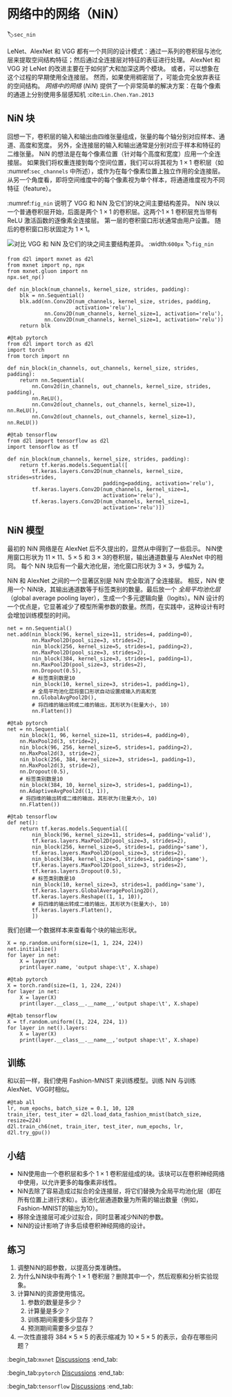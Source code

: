 # 网络中的网络（NiN）
:label:`sec_nin`

LeNet、AlexNet 和 VGG 都有一个共同的设计模式：通过一系列的卷积层与池化层来提取空间结构特征；然后通过全连接层对特征的表征进行处理。
AlexNet 和 VGG 对 LeNet 的改进主要在于如何扩大和加深这两个模块。
或者，可以想象在这个过程的早期使用全连接层。
然而，如果使用稠密层了，可能会完全放弃表征的空间结构。
*网络中的网络* (*NiN*) 提供了一个非常简单的解决方案：在每个像素的通道上分别使用多层感知机 :cite:`Lin.Chen.Yan.2013`

## NiN 块

回想一下，卷积层的输入和输出由四维张量组成，张量的每个轴分别对应样本、通道、高度和宽度。
另外，全连接层的输入和输出通常是分别对应于样本和特征的二维张量。
NiN 的想法是在每个像素位置（针对每个高度和宽度）应用一个全连接层。
如果我们将权重连接到每个空间位置，我们可以将其视为 $1\times 1$ 卷积层（如 :numref:`sec_channels` 中所述），或作为在每个像素位置上独立作用的全连接层。
从另一个角度看，即将空间维度中的每个像素视为单个样本，将通道维度视为不同特征（feature）。

:numref:`fig_nin` 说明了 VGG 和 NiN 及它们的块之间主要结构差异。
NiN 块以一个普通卷积层开始，后面是两个 $1\times 1$ 的卷积层。这两个$1\times 1$ 卷积层充当带有 ReLU 激活函数的逐像素全连接层。
第一层的卷积窗口形状通常由用户设置。
随后的卷积窗口形状固定为 $1 \times 1$。

![对比 VGG 和 NiN 及它们的块之间主要结构差异。](../img/nin.svg)
:width:`600px`
:label:`fig_nin`

```{.python .input}
from d2l import mxnet as d2l
from mxnet import np, npx
from mxnet.gluon import nn
npx.set_np()

def nin_block(num_channels, kernel_size, strides, padding):
    blk = nn.Sequential()
    blk.add(nn.Conv2D(num_channels, kernel_size, strides, padding,
                      activation='relu'),
            nn.Conv2D(num_channels, kernel_size=1, activation='relu'),
            nn.Conv2D(num_channels, kernel_size=1, activation='relu'))
    return blk
```

```{.python .input}
#@tab pytorch
from d2l import torch as d2l
import torch
from torch import nn

def nin_block(in_channels, out_channels, kernel_size, strides, padding):
    return nn.Sequential(
        nn.Conv2d(in_channels, out_channels, kernel_size, strides, padding),
        nn.ReLU(),
        nn.Conv2d(out_channels, out_channels, kernel_size=1), nn.ReLU(),
        nn.Conv2d(out_channels, out_channels, kernel_size=1), nn.ReLU())
```

```{.python .input}
#@tab tensorflow
from d2l import tensorflow as d2l
import tensorflow as tf

def nin_block(num_channels, kernel_size, strides, padding):
    return tf.keras.models.Sequential([
        tf.keras.layers.Conv2D(num_channels, kernel_size, strides=strides,
                               padding=padding, activation='relu'),
        tf.keras.layers.Conv2D(num_channels, kernel_size=1,
                               activation='relu'),
        tf.keras.layers.Conv2D(num_channels, kernel_size=1,
                               activation='relu')])
```

## NiN 模型

最初的 NiN 网络是在 AlexNet 后不久提出的，显然从中得到了一些启示。
NiN使用窗口形状为 $11\times 11$、$5\times 5$ 和 $3\times 3$的卷积层，输出通道数量与 AlexNet 中的相同。
每个 NiN 块后有一个最大池化层，池化窗口形状为 $3\times 3$，步幅为 2。

NiN 和 AlexNet 之间的一个显著区别是 NiN 完全取消了全连接层。
相反，NiN 使用一个 NiN块，其输出通道数等于标签类别的数量。最后放一个 *全局平均池化层*（global average pooling layer），生成一个多元逻辑向量（logits）。NiN 设计的一个优点是，它显著减少了模型所需参数的数量。然而，在实践中，这种设计有时会增加训练模型的时间。

```{.python .input}
net = nn.Sequential()
net.add(nin_block(96, kernel_size=11, strides=4, padding=0),
        nn.MaxPool2D(pool_size=3, strides=2),
        nin_block(256, kernel_size=5, strides=1, padding=2),
        nn.MaxPool2D(pool_size=3, strides=2),
        nin_block(384, kernel_size=3, strides=1, padding=1),
        nn.MaxPool2D(pool_size=3, strides=2),
        nn.Dropout(0.5),
        # 标签类别数是10
        nin_block(10, kernel_size=3, strides=1, padding=1),
        # 全局平均池化层将窗口形状自动设置成输入的高和宽
        nn.GlobalAvgPool2D(),
        # 将四维的输出转成二维的输出，其形状为(批量大小, 10)
        nn.Flatten())
```

```{.python .input}
#@tab pytorch
net = nn.Sequential(
    nin_block(1, 96, kernel_size=11, strides=4, padding=0),
    nn.MaxPool2d(3, stride=2),
    nin_block(96, 256, kernel_size=5, strides=1, padding=2),
    nn.MaxPool2d(3, stride=2),
    nin_block(256, 384, kernel_size=3, strides=1, padding=1),
    nn.MaxPool2d(3, stride=2),
    nn.Dropout(0.5),
    # 标签类别数是10
    nin_block(384, 10, kernel_size=3, strides=1, padding=1),
    nn.AdaptiveAvgPool2d((1, 1)),
    # 将四维的输出转成二维的输出，其形状为(批量大小, 10)
    nn.Flatten())
```

```{.python .input}
#@tab tensorflow
def net():
    return tf.keras.models.Sequential([
        nin_block(96, kernel_size=11, strides=4, padding='valid'),
        tf.keras.layers.MaxPool2D(pool_size=3, strides=2),
        nin_block(256, kernel_size=5, strides=1, padding='same'),
        tf.keras.layers.MaxPool2D(pool_size=3, strides=2),
        nin_block(384, kernel_size=3, strides=1, padding='same'),
        tf.keras.layers.MaxPool2D(pool_size=3, strides=2),
        tf.keras.layers.Dropout(0.5),
        # 标签类别数是10
        nin_block(10, kernel_size=3, strides=1, padding='same'),
        tf.keras.layers.GlobalAveragePooling2D(),
        tf.keras.layers.Reshape((1, 1, 10)),
        # 将四维的输出转成二维的输出，其形状为(批量大小, 10)
        tf.keras.layers.Flatten(),
        ])
```

我们创建一个数据样本来查看每个块的输出形状。

```{.python .input}
X = np.random.uniform(size=(1, 1, 224, 224))
net.initialize()
for layer in net:
    X = layer(X)
    print(layer.name, 'output shape:\t', X.shape)
```

```{.python .input}
#@tab pytorch
X = torch.rand(size=(1, 1, 224, 224))
for layer in net:
    X = layer(X)
    print(layer.__class__.__name__,'output shape:\t', X.shape)
```

```{.python .input}
#@tab tensorflow
X = tf.random.uniform((1, 224, 224, 1))
for layer in net().layers:
    X = layer(X)
    print(layer.__class__.__name__,'output shape:\t', X.shape)
```

## 训练

和以前一样，我们使用 Fashion-MNIST 来训练模型。训练 NiN 与训练 AlexNet、VGG时相似。

```{.python .input}
#@tab all
lr, num_epochs, batch_size = 0.1, 10, 128
train_iter, test_iter = d2l.load_data_fashion_mnist(batch_size, resize=224)
d2l.train_ch6(net, train_iter, test_iter, num_epochs, lr, d2l.try_gpu())
```

## 小结

* NiN使用由一个卷积层和多个 $1\times 1$ 卷积层组成的块。该块可以在卷积神经网络中使用，以允许更多的每像素非线性。
* NiN去除了容易造成过拟合的全连接层，将它们替换为全局平均池化层（即在所有位置上进行求和）。该池化层通道数量为所需的输出数量（例如，Fashion-MNIST的输出为10）。
* 移除全连接层可减少过拟合，同时显著减少NiN的参数。
* NiN的设计影响了许多后续卷积神经网络的设计。

## 练习

1. 调整NiN的超参数，以提高分类准确性。
1. 为什么NiN块中有两个 $1\times 1$ 卷积层？删除其中一个，然后观察和分析实验现象。
1. 计算NiN的资源使用情况。
    1. 参数的数量是多少？
    1. 计算量是多少？
    1. 训练期间需要多少显存？
    1. 预测期间需要多少显存？
1. 一次性直接将 $384 \times 5 \times 5$ 的表示缩减为 $10 \times 5 \times 5$ 的表示，会存在哪些问题？

:begin_tab:`mxnet`
[Discussions](https://discuss.d2l.ai/t/1870)
:end_tab:

:begin_tab:`pytorch`
[Discussions](https://discuss.d2l.ai/t/1869)
:end_tab:

:begin_tab:`tensorflow`
[Discussions](https://discuss.d2l.ai/t/1868)
:end_tab:

